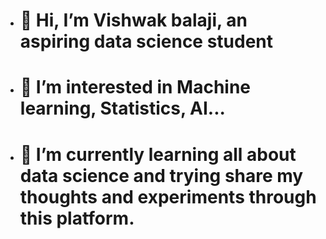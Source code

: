 - # 👋 Hi, I’m Vishwak balaji, an aspiring data science student
- # 👀 I’m interested in Machine learning, Statistics, AI...
- # 🌱 I’m currently learning all about data science and trying share my thoughts and experiments through this platform.

<!---
Vishwakbalaji/Vishwakbalaji is a ✨ special ✨ repository because its `README.md` (this file) appears on your GitHub profile.
You can click the Preview link to take a look at your changes.
--->
